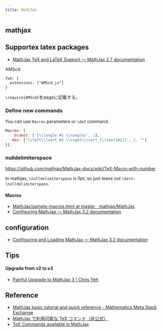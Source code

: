 ```yaml
---
title: MathJax
---
```


## mathjax

## Supportex latex packages
* [MathJax TeX and LaTeX Support — MathJax 2\.7 documentation](http://docs.mathjax.org/en/latest/tex.html)

AMScd

```
TeX: {
  extensions: ["AMScd.js"]
}
```

`\require{AMScd}`をpageに記載する。

### Define new commands
You can use `Macros` parameters or `\def` command.

```javascript
Macros: {
    braket: ['{\\langle #1 \\rangle}', 1],
   Abs: ['\\left\\lvert #2 \\right\\rvert_{\\text{#1}}', 2, ""]
}},
```

### nulldelimiterspace
https://github.com/mathjax/MathJax-docs/wiki/TeX-Macro-with-number

In mathjax, `\nulldelimiterspace` is 0pt, so just leave out `\kern-\nulldelimiterspace`.


#### Macros
* [MathJax/sample\-macros\.html at master · mathjax/MathJax](https://github.com/mathjax/MathJax/blob/master/test/sample-macros.html)
* [Configuring MathJax — MathJax 3\.2 documentation](http://docs.mathjax.org/en/v3.2-latest/options/index.html)


## configuration
- [Configuring and Loading MathJax — MathJax 3\.2 documentation](http://docs.mathjax.org/en/v3.2-latest/web/configuration.html#using-a-local-file-for-configuration)

## Tips

#### Upgrade from v2 to v3
- [Painful Upgrade to MathJax 3 \| Chris Yeh](https://chrisyeh96.github.io/2020/03/29/mathjax3.html)

## Reference
* [MathJax basic tutorial and quick reference - Mathematics Meta Stack Exchange](http://meta.math.stackexchange.com/questions/5020/mathjax-basic-tutorial-and-quick-reference)
* [MathJax で利用可能な TeX コマンド（非公式）](http://memopad.bitter.jp/web/mathjax/TeXSyntax.html)
* [TeX Commands available in MathJax](http://www.onemathematicalcat.org/MathJaxDocumentation/TeXSyntax.htm)
